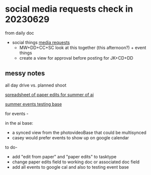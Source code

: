 # social media requests check in 20230629
from daily doc
* social things [media requests](https://airtable.com/appopbPFCmmNSFSzC/tblqKJ5qmMHcL1oJP/viwKzuWvcw6QtNxs4?blocks=hide)
    * MW+DD+CC+SC look at this together (this afternoon?) + event things
    * create a view for approval before posting for JK+CD+DD 

## messy notes
all day drive
vs. planned shoot

[spreadsheet of paper edits for summer of ai](https://docs.google.com/spreadsheets/d/1oCkJlKeHARdG8CoOvF3LxWO3hsxgjvgi4adYgcLzQ7I/edit?usp=sharing)


[summer events testing base](https://airtable.com/appFgfKrWqydaNuPu/tbl2d6kOLYOOKYbFL/viweKfynDuCr3x2O8?blocks=hide)


for events -


in the ai base:
* a synced view from the photovideoBase that could be multisynced
* casey would prefer events to show up on google calendar

to do-
* add "edit from paper" and "paper edits" to tasktype
* change paper edits field to working doc or associated doc field
* add all events to google cal and also to testing event base